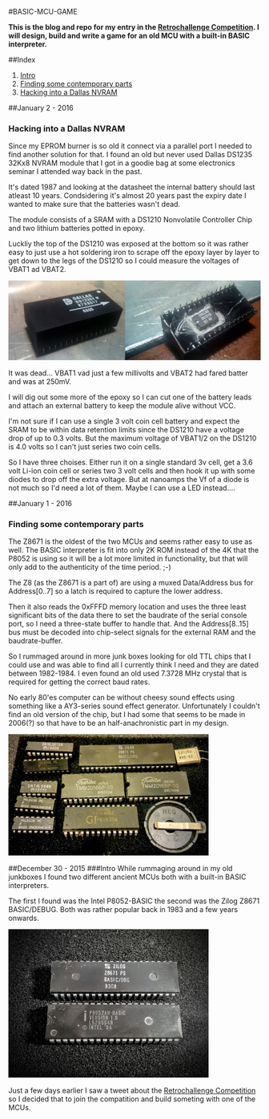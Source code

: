 #BASIC-MCU-GAME

__This is the blog and repo for my entry in the [Retrochallenge Competition](http://www.wickensonline.co.uk/retrochallenge-2012sc/). I will design, build and write a game for an old MCU with a built-in BASIC interpreter.__

##Index

1. [Intro](#Intro)
2. [Finding some contemporary parts](#Finding-some-contemporary-parts)
3. [Hacking into a Dallas NVRAM](#Hacking-into-a-Dallas-NVRAM)


##January 2 - 2016
### Hacking into a Dallas NVRAM
Since my EPROM burner is so old it connect via a parallel port I needed to find another solution for that.  I found an old but never used Dallas DS1235 32Kx8 NVRAM module that I got in a goodie bag  at some electronics seminar I attended way back in the past.

It's dated 1987 and looking at the datasheet the internal battery should last atleast 10 years. Condsidering it's almost 20 years past the expiry date I wanted to make sure that the batteries wasn't dead.

The module consists of a SRAM with a DS1210 Nonvolatile Controller Chip and two lithium batteries potted in epoxy.

Luckliy the top of the DS1210 was exposed at the bottom so it was rather easy to just use a hot soldering iron to scrape off the epoxy layer by layer to get down to the legs of the DS1210 so I could measure the voltages of VBAT1 ad VBAT2.

<img src=https://github.com/SmallRoomLabs/B52/raw/master/images/DS1235.jpg width=800 />

It was dead...  VBAT1 vad just a few millivolts and VBAT2 had fared batter and was at 250mV.

I will dig out some more of the epoxy so I can cut one of the battery leads and attach an external battery to keep the module alive without VCC.  

I'm not sure if I can use a single 3 volt coin cell battery and expect the SRAM to be within data retention limits since the DS1210 have a voltage drop of up to 0.3 volts.  But the maximum voltage of VBAT1/2 on the DS1210 is 4.0 volts so I can't just series two coin cells.

So I have three choises. Either run it on a single standard 3v cell, get a 3.6 volt Li-ion coin cell or series two 3 volt cells and then hook it up with some diodes to drop off the extra voltage. But at nanoamps the Vf of a diode is not much so I'd need a lot of them. Maybe I can use a LED instead....
 

##January 1 - 2016
### Finding some contemporary parts
The Z8671 is the oldest of the two MCUs and seems rather easy to use as well. The BASIC interpreter is fit into only 2K ROM instead of the 4K that the P8052 is using so it will be a lot more limited in functionality, but that will only add to the authenticity of the time period. ;-)

The Z8 (as the Z8671 is a part of) are using a muxed Data/Address bus for Address[0..7] so a latch is required to capture the lower address.

Then it also reads the 0xFFFD memory location and uses the three least significant bits of the data there to set the baudrate of the serial console port, so I need a three-state buffer to handle that.
And the Address[8..15] bus must be decoded into chip-select signals for the external RAM and the baudrate-buffer.

So I rummaged around in more junk boxes looking for old TTL chips that I could use and was able to find all I currently think I need and they are dated between 1982-1984. I even found an old used 7.3728 MHz crystal that is required for getting the correct baud rates.

No early 80'es computer can be without cheesy sound effects using something like a AY3-series sound effect generator. Unfortunately I couldn't find an old version of the chip, but I had some that seems to be made in 2006(?) so that have to be an half-anachronistic part in my design.

<img src=https://github.com/SmallRoomLabs/B52/raw/master/images/Z8671-parts.jpg width=400 />


##December 30 - 2015
###Intro
While rummaging around in my old junkboxes I found two different ancient MCUs both with a built-in BASIC interpreters.

The first I found was the Intel P8052-BASIC the second was the Zilog Z8671 BASIC/DEBUG. Both was rather popular back in 1983 and a few years onwards.

<img src=https://github.com/SmallRoomLabs/B52/raw/master/images/Z8671_P8052-BASIC.jpg width=400 />


Just a few days earlier I saw a tweet about the [Retrochallenge Competition](http://www.wickensonline.co.uk/retrochallenge-2012sc/) so I decided that to join the compatition and build someting with one of the MCUs. 



